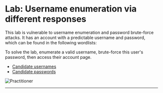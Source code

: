 # Lab: Username enumeration via different responses

This lab is vulnerable to username enumeration and password brute-force attacks. It has an account with a predictable username and password, which can be found in the following wordlists:

To solve the lab, enumerate a valid username, brute-force this user's password, then access their account page.

- [Candidate usernames](https://url-destino.com](https://portswigger.net/web-security/authentication/auth-lab-usernames))
- [Candidate passwords](https://url-destino.com](https://portswigger.net/web-security/authentication/auth-lab-passwords))

![Practitioner](https://img.shields.io/badge/level-Apprentice-green)  

---
